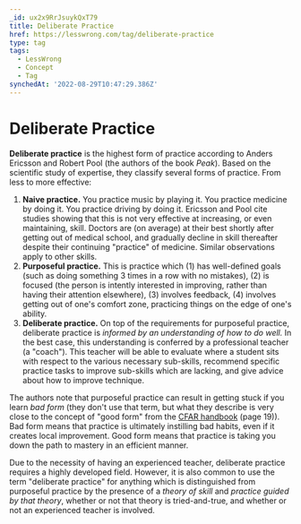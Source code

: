```yaml
---
_id: ux2x9RrJsuykQxT79
title: Deliberate Practice
href: https://lesswrong.com/tag/deliberate-practice
type: tag
tags:
  - LessWrong
  - Concept
  - Tag
synchedAt: '2022-08-29T10:47:29.386Z'
---
```

# Deliberate Practice

**Deliberate practice** is the highest form of practice according to Anders Ericsson and Robert Pool (the authors of the book *Peak*). Based on the scientific study of expertise, they classify several forms of practice. From less to more effective:

1.  **Naive practice.** You practice music by playing it. You practice medicine by doing it. You practice driving by doing it. Ericsson and Pool cite studies showing that this is not very effective at increasing, or even maintaining, skill. Doctors are (on average) at their best shortly after getting out of medical school, and gradually decline in skill thereafter despite their continuing "practice" of medicine. Similar observations apply to other skills.
2.  **Purposeful practice.** This is practice which (1) has well-defined goals (such as doing something 3 times in a row with no mistakes), (2) is focused (the person is intently interested in improving, rather than having their attention elsewhere), (3) involves feedback, (4) involves getting out of one's comfort zone, practicing things on the edge of one's ability.
3.  **Deliberate practice.** On top of the requirements for purposeful practice, deliberate practice is *informed by an understanding of how to do well.* In the best case, this understanding is conferred by a professional teacher (a "coach"). This teacher will be able to evaluate where a student sits with respect to the various necessary sub-skills, recommend specific practice tasks to improve sub-skills which are lacking, and give advice about how to improve technique.

The authors note that purposeful practice can result in getting stuck if you learn *bad form* (they don't use that term, but what they describe is very close to the concept of "good form" from the [CFAR handbook](https://www.lesswrong.com/posts/Z9cbwuevS9cqaR96h/cfar-participant-handbook-now-available-to-all) (page 19)). Bad form means that practice is ultimately instilling bad habits, even if it creates local improvement. Good form means that practice is taking you down the path to mastery in an efficient manner.

Due to the necessity of having an experienced teacher, deliberate practice requires a highly developed field. However, it is also common to use the term "deliberate practice" for anything which is distinguished from purposeful practice by the presence of a *theory of skill* and *practice guided by that theory*, whether or not that theory is tried-and-true, and whether or not an experienced teacher is involved.